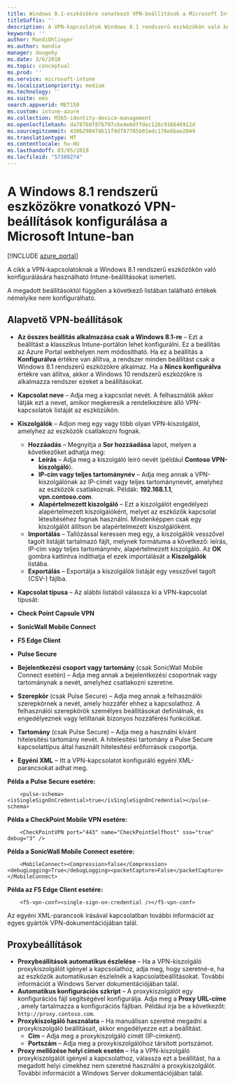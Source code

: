 ```yaml
---
title: Windows 8.1-eszközökre vonatkozó VPN-beállítások a Microsoft Intune-ban
titleSuffix: ''
description: A VPN-kapcsolatok Windows 8.1 rendszerű eszközökön való konfigurálásához használható Intune-beállítások ismertetése.
keywords: ''
author: MandiOhlinger
ms.author: mandia
manager: dougeby
ms.date: 3/6/2018
ms.topic: conceptual
ms.prod: ''
ms.service: microsoft-intune
ms.localizationpriority: medium
ms.technology: ''
ms.suite: ems
search.appverid: MET150
ms.custom: intune-azure
ms.collection: M365-identity-device-management
ms.openlocfilehash: da76768f87b797c6e4e6dffdec126c916646912d
ms.sourcegitcommit: 430b290474b11f9df87785b01edc178e6bae2049
ms.translationtype: MT
ms.contentlocale: hu-HU
ms.lasthandoff: 03/05/2019
ms.locfileid: "57389274"
---
```

# <a name="configure-vpn-settings-in-microsoft-intune-for-devices-running-windows-81"></a>A Windows 8.1 rendszerű eszközökre vonatkozó VPN-beállítások konfigurálása a Microsoft Intune-ban

[!INCLUDE [azure_portal](./includes/azure_portal.md)]

A cikk a VPN-kapcsolatoknak a Windows 8.1 rendszerű eszközökön való konfigurálására használható Intune-beállításokat ismerteti.

A megadott beállításoktól függően a következő listában található értékek némelyike nem konfigurálható.

## <a name="base-vpn-settings"></a>Alapvető VPN-beállítások


- **Az összes beállítás alkalmazása csak a Windows 8.1-re** – Ezt a beállítást a klasszikus Intune-portálon lehet konfigurálni. Ez a beállítás az Azure Portal webhelyen nem módosítható. Ha ez a beállítás a **Konfigurálva** értékre van állítva, a rendszer minden beállítást csak a Windows 8.1 rendszerű eszközökre alkalmaz. Ha a **Nincs konfigurálva** értékre van állítva, akkor a Windows 10 rendszerű eszközökre is alkalmazza rendszer ezeket a beállításokat.
- **Kapcsolat neve** – Adja meg a kapcsolat nevét. A felhasználók akkor látják ezt a nevet, amikor megkeresik a rendelkezésre álló VPN-kapcsolatok listáját az eszközükön.
- **Kiszolgálók** – Adjon meg egy vagy több olyan VPN-kiszolgálót, amelyhez az eszközök csatlakozni fognak.
    - **Hozzáadás** – Megnyitja a **Sor hozzáadása** lapot, melyen a következőket adhatja meg:
        - **Leírás** – Adja meg a kiszolgáló leíró nevét (például **Contoso VPN-kiszolgáló**).
        - **IP-cím vagy teljes tartománynév** – Adja meg annak a VPN-kiszolgálónak az IP-címét vagy teljes tartománynevét, amelyhez az eszközök csatlakoznak. Példák: **192.168.1.1**, **vpn.contoso.com**.
        - **Alapértelmezett kiszolgáló** – Ezt a kiszolgálót engedélyezi alapértelmezett kiszolgálóként, melyet az eszközök kapcsolat létesítéséhez fognak használni. Mindenképpen csak egy kiszolgálót állítson be alapértelmezett kiszolgálóként.
    - **Importálás** – Tallózással keressen meg egy, a kiszolgálók vesszővel tagolt listáját tartalmazó fájlt, melynek formátuma a következő: leírás, IP-cím vagy teljes tartománynév, alapértelmezett kiszolgáló. Az **OK** gombra kattintva indíthatja el ezek importálását a **Kiszolgálók** listába.
    - **Exportálás** – Exportálja a kiszolgálók listáját egy vesszővel tagolt (CSV-) fájlba.

- **Kapcsolat típusa** – Az alábbi listából válassza ki a VPN-kapcsolat típusát:
- **Check Point Capsule VPN**
- **SonicWall Mobile Connect**
- **F5 Edge Client**
- **Pulse Secure**

<!--- **Fingerprint** (Check Point Capsule VPN only) - Specify a string (for example, "Contoso Fingerprint Code") that will be used to verify that the VPN server can be trusted. A fingerprint can be sent to the client so it knows to trust any server that presents the same fingerprint when connecting. If the device doesn’t already have the fingerprint, it will prompt the user to trust the VPN server that they are connecting to while showing the fingerprint. (The user manually verifies the fingerprint and chooses **trust** to connect.) --->

- **Bejelentkezési csoport vagy tartomány** (csak SonicWall Mobile Connect esetén) – Adja meg annak a bejelentkezési csoportnak vagy tartománynak a nevét, amelyhez csatlakozni szeretne.

- **Szerepkör** (csak Pulse Secure) – Adja meg annak a felhasználói szerepkörnek a nevét, amely hozzáfér ehhez a kapcsolathoz. A felhasználói szerepkörök személyes beállításokat definiálnak, és engedélyeznek vagy letiltanak bizonyos hozzáférési funkciókat.

- **Tartomány** (csak Pulse Secure) – Adja meg a használni kívánt hitelesítési tartomány nevét. A hitelesítési tartomány a Pulse Secure kapcsolattípus által használt hitelesítési erőforrások csoportja.


- **Egyéni XML** – Itt a VPN-kapcsolatot konfiguráló egyéni XML-parancsokat adhat meg.

**Példa a Pulse Secure esetére:**

```
    <pulse-schema><isSingleSignOnCredential>true</isSingleSignOnCredential></pulse-schema>
```

**Példa a CheckPoint Mobile VPN esetére:**
```
    <CheckPointVPN port="443" name="CheckPointSelfhost" sso="true" debug="3" />
```

**Példa a SonicWall Mobile Connect esetére:**
```
    <MobileConnect><Compression>false</Compression><debugLogging>True</debugLogging><packetCapture>False</packetCapture></MobileConnect>
```

**Példa az F5 Edge Client esetére:**

```
    <f5-vpn-conf><single-sign-on-credential /></f5-vpn-conf>
```

Az egyéni XML-parancsok írásával kapcsolatban további információt az egyes gyártók VPN-dokumentációjában talál.


## <a name="proxy-settings"></a>Proxybeállítások

- **Proxybeállítások automatikus észlelése** – Ha a VPN-kiszolgáló proxykiszolgálót igényel a kapcsolathoz, adja meg, hogy szeretné-e, ha az eszközök automatikusan észlelnék a kapcsolatbeállításokat. További információt a Windows Server dokumentációjában talál.
- **Automatikus konfigurációs szkript** – A proxykiszolgálót egy konfigurációs fájl segítségével konfigurálja. Adja meg a **Proxy URL-címe** , amely tartalmazza a konfigurációs fájlban. Például írja be a következőt: `http://proxy.contoso.com`.
- **Proxykiszolgáló használata** – Ha manuálisan szeretné megadni a proxykiszolgáló beállításait, akkor engedélyezze ezt a beállítást.
    - **Cím** – Adja meg a proxykiszolgáló címét (IP-címként).
    - **Portszám** – Adja meg a proxykiszolgálóhoz társított portszámot.
- **Proxy mellőzése helyi címek esetén** – Ha a VPN-kiszolgáló proxykiszolgálót igényel a kapcsolathoz, válassza ezt a beállítást, ha a megadott helyi címekhez nem szeretné használni a proxykiszolgálót. További információt a Windows Server dokumentációjában talál.
